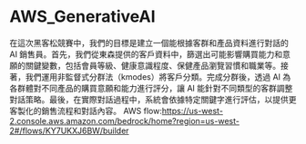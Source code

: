 # AWS_GenerativeAI

在這次黑客松競賽中，我們的目標是建立一個能根據客群和產品資料進行對話的 AI 銷售員。首先，我們從東森提供的客戶資料中，篩選出可能影響購買能力和意願的關鍵變數，包括會員等級、健康意識程度、保健產品瀏覽習慣和職業等。接著，我們運用非監督式分群法（kmodes）將客戶分類。完成分群後，透過 AI 為各群體對不同產品的購買意願和能力進行評分，讓 AI 能針對不同類型的客群調整對話策略。最後，在實際對話過程中，系統會依據特定關鍵字進行評估，以提供更客製化的銷售流程和對話內容。
AWS flow:https://us-west-2.console.aws.amazon.com/bedrock/home?region=us-west-2#/flows/KY7UKXJ6BW/builder
